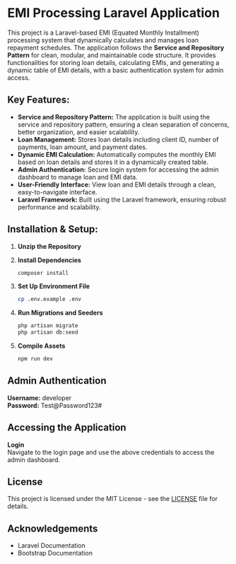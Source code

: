 # EMI Processing Laravel Application

This project is a Laravel-based EMI (Equated Monthly Installment) processing system that dynamically calculates and manages loan repayment schedules. The application follows the **Service and Repository Pattern** for clean, modular, and maintainable code structure. It provides functionalities for storing loan details, calculating EMIs, and generating a dynamic table of EMI details, with a basic authentication system for admin access.

## Key Features:
- **Service and Repository Pattern:** The application is built using the service and repository pattern, ensuring a clean separation of concerns, better organization, and easier scalability.
- **Loan Management:** Stores loan details including client ID, number of payments, loan amount, and payment dates.
- **Dynamic EMI Calculation:** Automatically computes the monthly EMI based on loan details and stores it in a dynamically created table.
- **Admin Authentication:** Secure login system for accessing the admin dashboard to manage loan and EMI data.
- **User-Friendly Interface:** View loan and EMI details through a clean, easy-to-navigate interface.
- **Laravel Framework:** Built using the Laravel framework, ensuring robust performance and scalability.

## Installation & Setup:

1. **Unzip the Repository**

2. **Install Dependencies**
    ```bash
    composer install
    ```

3. **Set Up Environment File**
    ```bash
    cp .env.example .env
    ```

4. **Run Migrations and Seeders**
    ```bash
    php artisan migrate
    php artisan db:seed
    ```

5. **Compile Assets**
    ```bash
    npm run dev
    ```

## Admin Authentication

**Username:** developer  
**Password:** Test@Password123#

## Accessing the Application

**Login**  
Navigate to the login page and use the above credentials to access the admin dashboard.

## License
This project is licensed under the MIT License - see the [LICENSE](LICENSE) file for details.

## Acknowledgements
- Laravel Documentation
- Bootstrap Documentation
